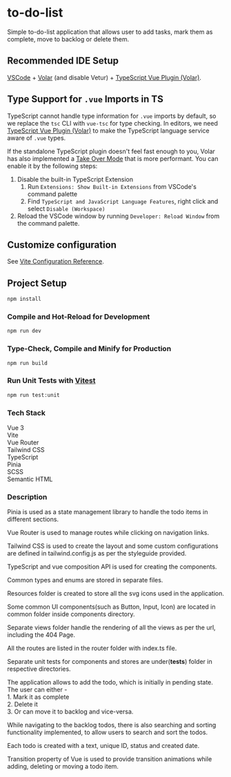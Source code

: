 # to-do-list

Simple to-do-list application that allows user to add tasks, mark them as complete, move to backlog or delete them.

## Recommended IDE Setup

[VSCode](https://code.visualstudio.com/) + [Volar](https://marketplace.visualstudio.com/items?itemName=Vue.volar) (and disable Vetur) + [TypeScript Vue Plugin (Volar)](https://marketplace.visualstudio.com/items?itemName=Vue.vscode-typescript-vue-plugin).

## Type Support for `.vue` Imports in TS

TypeScript cannot handle type information for `.vue` imports by default, so we replace the `tsc` CLI with `vue-tsc` for type checking. In editors, we need [TypeScript Vue Plugin (Volar)](https://marketplace.visualstudio.com/items?itemName=Vue.vscode-typescript-vue-plugin) to make the TypeScript language service aware of `.vue` types.

If the standalone TypeScript plugin doesn't feel fast enough to you, Volar has also implemented a [Take Over Mode](https://github.com/johnsoncodehk/volar/discussions/471#discussioncomment-1361669) that is more performant. You can enable it by the following steps:

1. Disable the built-in TypeScript Extension
    1) Run `Extensions: Show Built-in Extensions` from VSCode's command palette
    2) Find `TypeScript and JavaScript Language Features`, right click and select `Disable (Workspace)`
2. Reload the VSCode window by running `Developer: Reload Window` from the command palette.

## Customize configuration

See [Vite Configuration Reference](https://vitejs.dev/config/).

## Project Setup

```sh
npm install
```

### Compile and Hot-Reload for Development

```sh
npm run dev
```

### Type-Check, Compile and Minify for Production

```sh
npm run build
```

### Run Unit Tests with [Vitest](https://vitest.dev/)

```sh
npm run test:unit
```
### Tech Stack


Vue 3 <br>
Vite <br>
Vue Router <br>
Tailwind CSS <br>
TypeScript <br>
Pinia <br>
SCSS <br>
Semantic HTML <br>

### Description

Pinia is used as a state management library to handle the todo items in different sections.

Vue Router is used to manage routes while clicking on navigation links. 

Tailwind CSS is used to create the layout and some custom configurations are defined in tailwind.config.js  as per the styleguide provided.

TypeScript and vue composition API is used for creating the components.

Common types and enums are stored in separate files.

Resources folder is created to store all the svg icons used in the application.

Some common UI components(such as Button, Input, Icon) are located in common folder inside components directory.

Separate views folder handle the rendering of all the views as per the url, including the 404 Page.

All the routes are listed in the router folder with index.ts file.

Separate unit tests for components and stores are under(__tests__) folder in respective directories.

The application allows to add the todo, which is initially in pending state. <br>
The user can either -  <br>
    1. Mark it as complete <br>
    2. Delete it <br>
    3. Or can move it to backlog and vice-versa. <br>

While navigating to the backlog todos, there is also searching and sorting functionality implemented, to allow users to search and sort the todos.

Each todo is created with a text, unique ID, status and created date.

Transition property of Vue is used to provide transition animations while adding, deleting or moving a todo item.